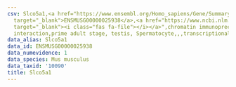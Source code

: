 ```yaml
---
csv: Slco5a1,<a href="https://www.ensembl.org/Homo_sapiens/Gene/Summary?db=core;g=ENSMUSG00000025938"
  target="_blank">ENSMUSG00000025938</a>,<a href="https://www.ncbi.nlm.nih.gov/pubmed/25450459"
  target="_blank"><i class="fas fa-file"></i></a>",chromatin immunoprecipitation assay,direct
  interaction,prime adult stage, testis, Spermatocyte,,,transcriptional regulation,
data_alias: Slco5a1
data_id: ENSMUSG00000025938
data_numevidence: 1
data_species: Mus musculus
data_taxid: '10090'
title: Slco5a1
---
```

